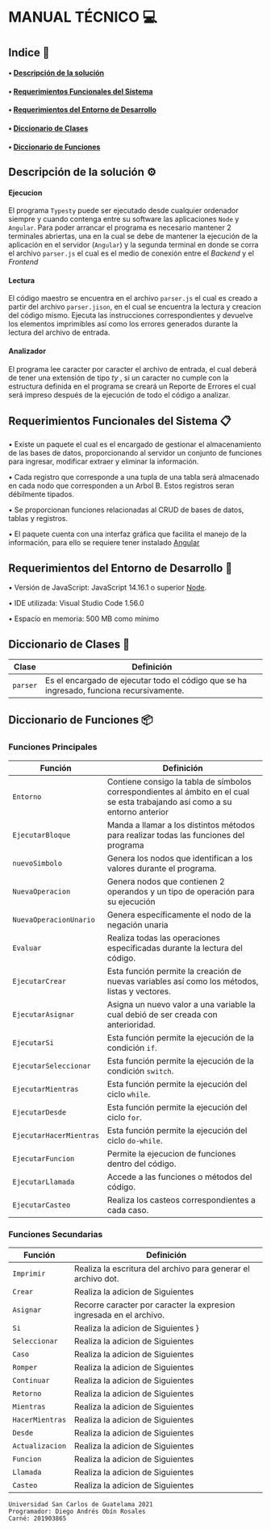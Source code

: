 MANUAL TÉCNICO 💻
===================

## Indice 🚀

#### • [Descripción de la solución](#descipcion-de-la-solucion-⚙️) ####

#### • [Requerimientos Funcionales del Sistema](#requerimientos-funcionales-del-sistema-📋) ####

#### • [Requerimientos del Entorno de Desarrollo](#requerimientos-del-entorno-de-desarrollo-🔧) ####

#### • [Diccionario de Clases](#diccionario-de-clases-📖) ####

#### • [Diccionario de Funciones](#diccionario-de-funciones-📦) ####


Descripción de la solución ⚙️
-----------------------

#### Ejecucion ####

El programa `Typesty` puede ser ejecutado desde cualquier ordenador siempre y cuando contenga entre su software las aplicaciones `Node` y `Angular`. Para poder arrancar el programa es necesario mantener 2 terminales abriertas, una en la cual se debe de mantener la ejecución de la aplicación en el servidor (`Angular`) y la segunda terminal en donde se corra el archivo `parser.js` el cual es el medio de conexión entre el _Backend_ y el _Frontend_

#### Lectura ####

El código maestro se encuentra en el archivo `parser.js` el cual es creado a partir del archivo `parser.jison`, en el cual se encuentra la lectura y creacion del código mismo. Ejecuta las instrucciones correspondientes y devuelve los elementos imprimibles así como los errores generados durante la lectura del archivo de entrada.

#### Analizador ####

El programa lee caracter por caracter el archivo de entrada, el cual deberá de tener una extensión de tipo _ty_ , si un caracter no cumple con la estructura definida en el programa se creará un Reporte de Errores el cual será impreso después de la ejecución de todo el código a analizar.

Requerimientos Funcionales del Sistema 📋
-----------------------
• Existe un paquete el cual es el encargado de gestionar el almacenamiento de las bases de datos, proporcionando al servidor un conjunto de funciones para ingresar, modificar extraer y eliminar la información.

• Cada registro que corresponde a una tupla de una tabla será almacenado en cada nodo que corresponden a un Arbol B. Estos registros seran débilmente tipados.

• Se proporcionan funciones relacionadas al CRUD de bases de datos, tablas y registros.

• El paquete cuenta con una interfaz gráfica que facilita el manejo de la información, para ello se requiere tener instalado [Angular](https://angular.io)


Requerimientos del Entorno de Desarrollo 🔧
-----------------------
• Versión de JavaScript: JavaScript 14.16.1 o superior [Node](https://nodejs.org/es/).

• IDE utilizada: Visual Studio Code 1.56.0

• Espacio en memoria: 500 MB como mínimo


Diccionario de Clases 📖
-----------------------
Clase |  Definición 
------------ | -------------
`parser` | Es el encargado de ejecutar todo el código que se ha ingresado, funciona recursivamente.

Diccionario de Funciones 📦
-----------------------

### Funciones Principales ###

Función |  Definición 
------------ | -------------
`Entorno` | Contiene consigo la tabla de símbolos correspondientes al ámbito en el cual se esta trabajando así como a su entorno anterior
`EjecutarBloque` | Manda a llamar a los distintos métodos para realizar todas las funciones del programa
`nuevoSimbolo` | Genera los nodos que identifican a los valores durante el programa.
`NuevaOperacion` | Genera nodos que contienen 2 operandos y un tipo de operación para su ejecución
`NuevaOperacionUnario` | Genera específicamente el nodo de la negación unaria
`Evaluar` | Realiza todas las operaciones especificadas durante la lectura del código.
`EjecutarCrear` | Esta función permite la creación de nuevas variables así como los métodos, listas y vectores.
`EjecutarAsignar` | Asigna un nuevo valor a una variable la cual debió de ser creada con anterioridad.
`EjecutarSi` | Esta función permite la ejecución de la condición `if`.
`EjecutarSeleccionar` | Esta función permite la ejecución de la condición `switch`.
`EjecutarMientras` | Esta función permite la ejecución del ciclo `while`.
`EjecutarDesde` | Esta función permite la ejecución del ciclo `for`.
`EjecutarHacerMientras` | Esta función permite la ejecución del ciclo `do-while`.
`EjecutarFuncion` | Permite la ejecucion de funciones dentro del código.
`EjecutarLlamada` | Accede a las funciones o métodos del código.
`EjecutarCasteo` | Realiza los casteos correspondientes a cada caso.


### Funciones Secundarias  ###

Función |  Definición 
------------ | -------------
`Imprimir` | Realiza la escritura del archivo para generar el archivo dot.
`Crear` | Realiza la adicion de Siguientes 
`Asignar` | Recorre caracter por caracter la expresion ingresada en el archivo. 
`Si` | Realiza la adicion de Siguientes }
`Seleccionar` | Realiza la adicion de Siguientes 
`Caso` | Realiza la adicion de Siguientes 
`Romper` | Realiza la adicion de Siguientes 
`Continuar` | Realiza la adicion de Siguientes 
`Retorno` | Realiza la adicion de Siguientes 
`Mientras` | Realiza la adicion de Siguientes 
`HacerMientras` | Realiza la adicion de Siguientes 
`Desde` | Realiza la adicion de Siguientes 
`Actualizacion` | Realiza la adicion de Siguientes 
`Funcion` | Realiza la adicion de Siguientes 
`Llamada` | Realiza la adicion de Siguientes 
`Casteo` | Realiza la adicion de Siguientes 

```
Universidad San Carlos de Guatelama 2021
Programador: Diego Andrés Obín Rosales
Carné: 201903865
```
